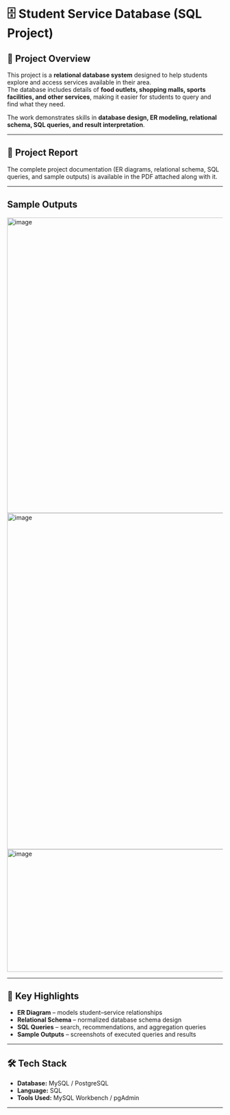 # 🗄️ Student Service Database (SQL Project)

## 📌 Project Overview  
This project is a **relational database system** designed to help students explore and access services available in their area.  
The database includes details of **food outlets, shopping malls, sports facilities, and other services**, making it easier for students to query and find what they need.  

The work demonstrates skills in **database design, ER modeling, relational schema, SQL queries, and result interpretation**.  

------------------------------------------------------------------------------------------------------------------------------------------------

## 📑 Project Report  
The complete project documentation (ER diagrams, relational schema, SQL queries, and sample outputs) is available in the PDF attached along with it.  

------------------------------------------------------------------------------------------------------------------------------------------------

## Sample Outputs

<img width="975" height="689" alt="image" src="https://github.com/user-attachments/assets/25ce5a84-014c-446d-b8aa-5afd8da8eedd" />

<img width="975" height="784" alt="image" src="https://github.com/user-attachments/assets/f8c212ed-65d8-4211-a098-13adb779ebe5" />

<img width="719" height="286" alt="image" src="https://github.com/user-attachments/assets/f1f51721-ba8c-4b00-9a75-36c7838a02cf" />



-------------------------------------------------------------------------------------------------------------------------------------------------

## 🎯 Key Highlights  
- **ER Diagram** – models student–service relationships  
- **Relational Schema** – normalized database schema design  
- **SQL Queries** – search, recommendations, and aggregation queries  
- **Sample Outputs** – screenshots of executed queries and results  

-------------------------------------------------------------------------------------------------------------------------------------------------

## 🛠️ Tech Stack  
- **Database:** MySQL / PostgreSQL  
- **Language:** SQL  
- **Tools Used:** MySQL Workbench / pgAdmin  

-------------------------------------------------------------------------------------------------------------------------------------------------


